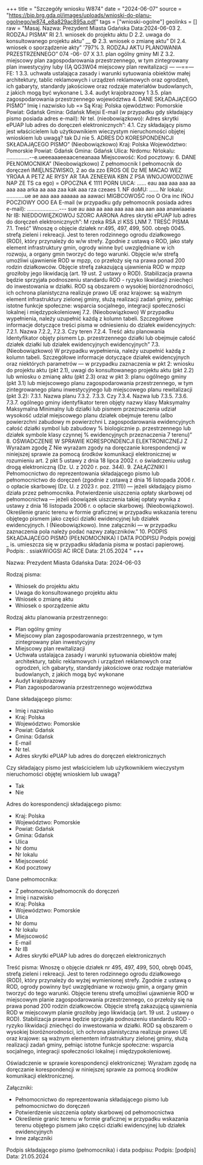 +++
title = "Szczegóły wniosku W874"
date = "2024-06-07"
source = "https://bip.brg.gda.pl/images/uploads/wnioski-do-planu-ogolnego/w874_e8a829ac895a.pdf"
tags = ["wnioski-ogolne"]
geolinks = []
raw = "Masaj.  Nazwa: Prezydent Miasta Gdańska Data:2024-06-03 2. RODZAJ PISMA” RI 2.1. wniosek do projektu aktu D 2.2. uwaga do konsultowanego projektu aktu” __ © 2.3. wniosek o zmianę aktu” DI 2.4. wniosek o sporządzenie akty” '797% 3. RODZAJ AKTU PLANOWANIA PRZESTRZENNEGO” 074 -06- 07  X 3.1. plan ogólny gminy Ml  Z 3.2. miejscowy plan zagospodarowania przestrzennego, w tym zintegrowany plan inwestycyjny luby ((Ą  QG3W04 miejscowy plan rewitalizacji — —==— FE: 1 3.3. uchwała ustalająca zasady i warunki sytuowania obiektów małej architektury, tablic reklamowych i urządzeń reklamowych oraz ogrodzeń, ich gabaryty, standardy jakościowe oraz rodzaje materiałów budowlanych, z jakich mogą być wykonane L 3.4. audyt krajobrazowy 1 3.5. plan zagospodarowania przestrzennego województwa 4. DANE SKŁADAJĄCEGO PISMO” Imię i nazwisko lub =» Są Kraj: Polska ojewództwo: Pomorskie Powiat: Gdańsk Gmina: Gdańsk Miejsi E-mail (w przypadku gdy składający pismo posiada adres e-mail): Nr tel. (nieobowiązkowo): Adres skrytki ePUAP lub adres do doręczeń elektronicznych”: 4.1. Czy składający pismo jest właścicielem lub użytkownikiem wieczystym nieruchomości objętej wnioskiem lub uwagą? tak DJ nie 5. ADRES DO KORESPONDENCJI SKŁADAJĄCEGO PISMO” (Nieobowiązkowo) Kraj: Polska Województwo: Pomorskie Powiat: Gdańsk Gmina: Gdańsk Ulica: Nrdomu: Nrlokalu: ...............--e.ueeeaaaeeaaceneanaaa Miejscowość: Kod pocztowy: 6. DANE PEŁNOMOCNIKA” (Nieobowiązkowo) Z pełnomocnik I pełnomocnik do doręczeń IMIĘLNSZWISKO, 2 ao da zzo EROS OE Dz ME MACAO WEZ YROAA A PETZ AE RYSY AR TAA ZENEEWA KBN Z PSA WNOJOWODZIWE NAP ZE TS ca ego) = OPOCZNA €  1111 PORN UliCA: ...... eau aaa aaa aaa aa aaa aaa arka aa aaa zaa kak aaa rza czeaes 1. NF doMU: ...... Nr lokalu: ............ue ae aaa aaa aaaaaa aa aawaci MIGBCOWOŚĆ roo O Ora inc IŃOJ POCZIOWY OOO EA E-mail (w przypadku gdy pełnomocnik posiada adres e-mail): .....................--- sue au aaa aa aaa aaa aaa aaa aan aaa anawiaaeia Nr IB: NIEDDOWIĘZKOWOJ SZORC AARONA Adres skrytki ePUAP lub adres do doręczeń elektronicznych”: M rzeka RSA zl KSS LNM 7. TREŚĆ PISMA 7.1. Treść” Wnoszę o objęcie działek nr:495, 497, 499, 500. obręb 0045. strefą zieleni i rekreacji. Jest to teren rodzinnego ogrodu działkowego (ROD), który przynależy do w/w strefy. Zgodnie z ustawą o ROD, jako stały element infrastruktury gmin, ogrody winne być uwzględniane w ich rozwoju, a organy gmin tworzyć do tego warunki. Objęcie w/w strefą umożliwi ujawnienie ROD w mpzp, co przełoży się na prawa ponad 200 rodzin działkowców. Objęcie strefą zakazującą ujawnienia ROD w mpzp groziłoby jego likwidacją (art. 19 ust. 2 ustawy o ROD). Stabilizacja prawna będzie sprzyjała podnoszeniu standardu ROD - ryzyko likwidacji zniechęci do inwestowania w działki. ROD są obszarem o wysokiej bioróżnorodności, ich ochrona planistyczna realizuje prawo UE oraz krajowe: są ważnym element infrastruktury zielonej gminy, służą realizacji zadań gminy, pełniąc istotne funkcje społeczne: wsparcia socjalnego, integracji społeczności lokalnej i międzypokoleniowej 7.2. (Nieobowiązkowo) W przypadku wypełnienia, należy uzupełnić każdą z kolumn tabeli. Szczegółowe informacje dotyczące treści pisma w odniesieniu do działek ewidencyjnych: 7.2.1. Nazwa 7.2.2, 7.2.3. Czy teren 7.2.4. Treść aktu planowania Identyfikator objęty pismem Lp. przestrzennego działki lub obejmuje całość działek działki lub działek ewidencyjnych ewidencyjnych” 7.3. (Nieobowiązkowo) W przypadku wypełnienia, należy uzupełnić każdą z kolumn tabeli. Szczegółowe informacje dotyczące działek ewidencyjnych oraz niektórych parametrów — w przypadku zaznaczenia w pkt 2: wniosku do projektu aktu (pkt 2.1), uwagi do konsultowanego projektu aktu (pkt 2.2) lub wniosku o zmianę aktu (pkt 2.3) oraz w pkt 3: planu ogólnego gminy (pkt 3.1) lub miejscowego planu zagospodarowania przestrzennego, w tym zintegrowanego planu inwestycyjnego lub miejscowego planu rewitalizacji (pkt 3.2): 7.3.1. Nazwa planu 7.3.2. 7.3.3. Czy 7.3.4. Nazwa lub 7.3.5. 7.3.6. 7.3.7. ogólnego gminy identyfikator teren objęty nazwy klasy Maksymalny Maksymalna Minimalny lub działki lub pismem przeznaczenia udział wysokość udział miejscowego planu działek obejmuje terenu (albo powierzchni zabudowy m powierzchni L zagospodarowania  ewidencyjnych całość działki symbol lub zabudowy % biologicznie p. przestrzennego lub działek symbole klasy czynnej % ewidencyjnych przeznaczenia 7 terenu)” 8. OŚWIADCZENIE W SPRAWIE KORESPONDENCJI ELEKTRONICZNEJ Z Wyrażam zgodę Z Nie wyrażam zgody na doręczanie korespondencji w niniejszej sprawie za pomocą środków komunikacji elektronicznej w rozumieniu art. 2 pkt 5 ustawy z dnia 18 lipca 2002 r. o świadczeniu usług drogą elektroniczną (Dz. U. z 2020 r. poz. 344). 9. ZAŁĄCZNIKI l Pełnomocnictwo do reprezentowania składającego pismo lub pełnomocnictwo do doręczeń (zgodnie z ustawą z dnia 16 listopada 2006 r. o opłacie skarbowej (Dz. U. z 2023 r. poz. 2111)) — jeżeli składający pismo działa przez pełnomocnika.  Potwierdzenie uiszczenia opłaty skarbowej od pełnomocnictwa — jeżeli obowiązek uiszczenia takiej opłaty wynika z ustawy z dnia 16 listopada 2006 r. o opłacie skarbowej.   (Nieobowiązkowo). Określenie granic terenu w formie graficznej w przypadku wskazania terenu objętego pismem jako części działki ewidencyjnej lub działek ewidencyjnych. l  (Nieobowiązkowo). Inne załączniki — w przypadku zaznaczenia pola należy podać nazwy załączników.” 10. PODPIS SKŁADAJĄCEGO PISMO (PEŁNOMOCNIKA) I DATA PODPISU Podpis powjgj _ is. umieszcza się w przypadku składania pisma w postaci papierowej. Podpis: .  ssiakWiOGSI AC IRCE Data: 21.05.2024 "
+++

Nazwa: Prezydent Miasta Gdańska
Data: 2024-06-03

Rodzaj pisma:
- Wniosek do projektu aktu
- Uwaga do konsultowanego projektu aktu
- Wniosek o zmianę aktu
- Wniosek o sporządzenie aktu

Rodzaj aktu planowania przestrzennego:
- Plan ogólny gminy
- Miejscowy plan zagospodarowania przestrzennego, w tym zintegrowany plan inwestycyjny
- Miejscowy plan rewitalizacji
- Uchwała ustalająca zasady i warunki sytuowania obiektów małej architektury, tablic reklamowych i urządzeń reklamowych oraz ogrodzeń, ich gabaryty, standardy jakościowe oraz rodzaje materiałów budowlanych, z jakich mogą być wykonane
- Audyt krajobrazowy
- Plan zagospodarowania przestrzennego województwa

Dane składającego pismo:
- Imię i nazwisko
- Kraj: Polska
- Województwo: Pomorskie
- Powiat: Gdańsk
- Gmina: Gdańsk
- E-mail
- Nr tel.
- Adres skrytki ePUAP lub adres do doręczeń elektronicznych

Czy składający pismo jest właścicielem lub użytkownikiem wieczystym nieruchomości objętej wnioskiem lub uwagą?
- Tak
- Nie

Adres do korespondencji składającego pismo:
- Kraj: Polska
- Województwo: Pomorskie
- Powiat: Gdańsk
- Gmina: Gdańsk
- Ulica
- Nr domu
- Nr lokalu
- Miejscowość
- Kod pocztowy

Dane pełnomocnika:
- Z pełnomocnik/pełnomocnik do doręczeń
- Imię i nazwisko
- Kraj: Polska
- Województwo: Pomorskie
- Ulica
- Nr domu
- Nr lokalu
- Miejscowość
- E-mail
- Nr IB
- Adres skrytki ePUAP lub adres do doręczeń elektronicznych

Treść pisma:
Wnoszę o objęcie działek nr 495, 497, 499, 500, obręb 0045, strefą zieleni i rekreacji. Jest to teren rodzinnego ogrodu działkowego (ROD), który przynależy do wyżej wymienionej strefy. Zgodnie z ustawą o ROD, ogrody powinny być uwzględniane w rozwoju gmin, a organy gmin tworzyć do tego warunki. Objęcie terenu strefą umożliwi ujawnienie ROD w miejscowym planie zagospodarowania przestrzennego, co przełoży się na prawa ponad 200 rodzin działkowców. Objęcie strefą zakazującą ujawnienia ROD w miejscowym planie groziłoby jego likwidacją (art. 19 ust. 2 ustawy o ROD). Stabilizacja prawna będzie sprzyjała podnoszeniu standardu ROD - ryzyko likwidacji zniechęci do inwestowania w działki. ROD są obszarem o wysokiej bioróżnorodności, ich ochrona planistyczna realizuje prawo UE oraz krajowe: są ważnym elementem infrastruktury zielonej gminy, służą realizacji zadań gminy, pełniąc istotne funkcje społeczne: wsparcia socjalnego, integracji społeczności lokalnej i międzypokoleniowej.

Oświadczenie w sprawie korespondencji elektronicznej:
Wyrażam zgodę na doręczanie korespondencji w niniejszej sprawie za pomocą środków komunikacji elektronicznej.

Załączniki:
- Pełnomocnictwo do reprezentowania składającego pismo lub pełnomocnictwo do doręczeń
- Potwierdzenie uiszczenia opłaty skarbowej od pełnomocnictwa
- Określenie granic terenu w formie graficznej w przypadku wskazania terenu objętego pismem jako części działki ewidencyjnej lub działek ewidencyjnych
- Inne załączniki

Podpis składającego pismo (pełnomocnika) i data podpisu:
Podpis: [podpis]
Data: 21.05.2024


